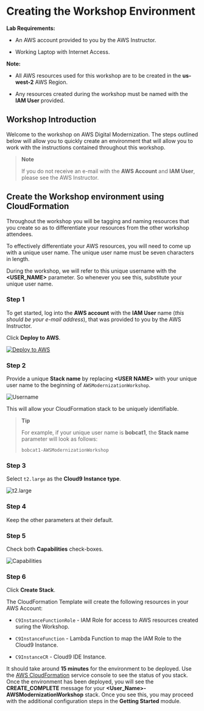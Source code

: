 # Creating the Workshop Environment

**Lab Requirements:**

- An AWS account provided to you by the AWS Instructor.

- Working Laptop with Internet Access.

**Note:**

- All AWS resources used for this workshop are to be created in the
    **us-west-2** AWS Region.

- Any resources created during the workshop must be named with the
    **IAM User** provided.

## Workshop Introduction

Welcome to the workshop on AWS Digital Modernization. The steps outlined
below will allow you to quickly create an environment that will allow
you to work with the instructions contained throughout this workshop.

> **Note**
>
> If you do not receive an e-mail with the **AWS Account** and **IAM
> User**, please see the AWS Instructor.

## Create the Workshop environment using CloudFormation

Throughout the workshop you will be tagging and naming resources that
you create so as to differentiate your resources from the other workshop
attendees.

To effectively differentiate your AWS resources, you will need to come
up with a unique user name. The unique user name must be seven
characters in length.

During the workshop, we will refer to this unique username with the
**&lt;USER\_NAME&gt;** parameter. So whenever you see this, substitute
your unique user name.

### Step 1

To get started, log into the **AWS account** with the **IAM User** name
(*this should be your e-mail address*), that was provided to you by the
AWS Instructor.

Click **Deploy to AWS**.

[![Deploy to AWS](../../images/deploy-to-aws.png)](https://console.aws.amazon.com/cloudformation/home?region=us-west-2#/stacks/create/review?stackName=%3CUSER%20NAME%3E-AWSModernizationWorkshop&templateURL=https%3A%2F%2Fs3-us-west-2.amazonaws.com%2F500842391574-trimble-workshop-us-west-2%2Fcreate-environment%2Ftemplates%2Fworkshop_env_master.yaml)

### Step 2

Provide a unique **Stack name** by replacing **&lt;USER NAME&gt;** with
your unique user name to the beginning of `AWSModernizationWorkshop`.

![Username](../../images/tag.png)

This will allow your CloudFormation stack to be uniquely identifiable.

> **Tip**
>
> For example, if your unique user name is **bobcat1**, the **Stack
> name** parameter will look as follows:
>
>     bobcat1-AWSModernizationWorkshop

### Step 3

Select `t2.large` as the **Cloud9 Instance type**.

![t2.large](../../images/t2-medium.png)

### Step 4

Keep the other parameters at their default.

### Step 5

Check both **Capabilities** check-boxes.

![Capabilities](../../images/cfn-capabilities.png)

### Step 6

Click **Create Stack**.

The CloudFormation Template will create the following resources in your
AWS Account:

- `C9InstanceFunctionRole` - IAM Role for access to AWS resources
    created suring the Workshop.

- `C9InstanceFunction` - Lambda Function to map the IAM Role to the
    Cloud9 Instance.

- `C9InstanceCR` - Cloud9 IDE Instance.

It should take around **15 minutes** for the environment to be deployed.
Use the [AWS
CloudFormation](https://us-west-2.console.aws.amazon.com/cloudformation/home?region=us-west-2)
service console to see the status of you stack. Once the environment has
been deployed, you will see the **CREATE\_COMPLETE** message for your
**&lt;User\_Name&gt;-AWSModernizationWorkshop** stack. Once you see
this, you may proceed with the additional configuration steps in the
**Getting Started** module.
